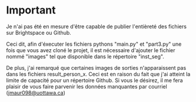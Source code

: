 
# Important

Je n'ai pas été en mesure d'être capable de publier l'entièreté des fichiers sur Brightspace ou Github. 

Ceci dit, afin d'éxecuter les fichiers pythons "main.py" et "part3.py" une fois que vous avez cloné le projet, il est nécessaire d'ajouter le fichier nommé "images" tel que disponible dans le répertoire "inst_seg".

De plus, j'ai remarqué que certaines images de sorties n'apparaissent pas dans les fichiers result_person_x. Ceci est en raison du fait que j'ai atteint la limite de capacité pour un répertoire Github. Si vous le désirez, il me fera plaisir de vous faire parvenir les données manquantes par courriel (jmaur098@uottawa.ca)


